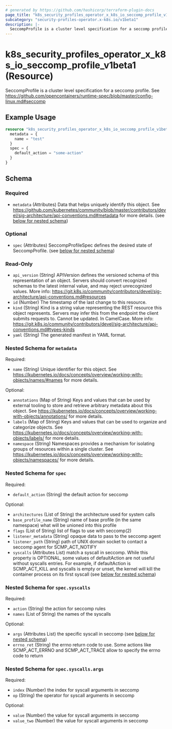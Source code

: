```yaml
---
# generated by https://github.com/hashicorp/terraform-plugin-docs
page_title: "k8s_security_profiles_operator_x_k8s_io_seccomp_profile_v1beta1 Resource - terraform-provider-k8s"
subcategory: "security-profiles-operator.x-k8s.io/v1beta1"
description: |-
  SeccompProfile is a cluster level specification for a seccomp profile. See https://github.com/opencontainers/runtime-spec/blob/master/config-linux.md#seccomp
---
```


# k8s_security_profiles_operator_x_k8s_io_seccomp_profile_v1beta1 (Resource)

SeccompProfile is a cluster level specification for a seccomp profile. See https://github.com/opencontainers/runtime-spec/blob/master/config-linux.md#seccomp

## Example Usage

```terraform
resource "k8s_security_profiles_operator_x_k8s_io_seccomp_profile_v1beta1" "minimal" {
  metadata = {
    name = "test"
  }
  spec = {
    default_action = "some-action"
  }
}
```

<!-- schema generated by tfplugindocs -->
## Schema

### Required

- `metadata` (Attributes) Data that helps uniquely identify this object. See https://github.com/kubernetes/community/blob/master/contributors/devel/sig-architecture/api-conventions.md#metadata for more details. (see [below for nested schema](#nestedatt--metadata))

### Optional

- `spec` (Attributes) SeccompProfileSpec defines the desired state of SeccompProfile. (see [below for nested schema](#nestedatt--spec))

### Read-Only

- `api_version` (String) APIVersion defines the versioned schema of this representation of an object. Servers should convert recognized schemas to the latest internal value, and may reject unrecognized values. More info: https://git.k8s.io/community/contributors/devel/sig-architecture/api-conventions.md#resources
- `id` (Number) The timestamp of the last change to this resource.
- `kind` (String) Kind is a string value representing the REST resource this object represents. Servers may infer this from the endpoint the client submits requests to. Cannot be updated. In CamelCase. More info: https://git.k8s.io/community/contributors/devel/sig-architecture/api-conventions.md#types-kinds
- `yaml` (String) The generated manifest in YAML format.

<a id="nestedatt--metadata"></a>
### Nested Schema for `metadata`

Required:

- `name` (String) Unique identifier for this object. See https://kubernetes.io/docs/concepts/overview/working-with-objects/names/#names for more details.

Optional:

- `annotations` (Map of String) Keys and values that can be used by external tooling to store and retrieve arbitrary metadata about this object. See https://kubernetes.io/docs/concepts/overview/working-with-objects/annotations/ for more details.
- `labels` (Map of String) Keys and values that can be used to organize and categorize objects. See https://kubernetes.io/docs/concepts/overview/working-with-objects/labels/ for more details.
- `namespace` (String) Namespaces provides a mechanism for isolating groups of resources within a single cluster. See https://kubernetes.io/docs/concepts/overview/working-with-objects/namespaces/ for more details.


<a id="nestedatt--spec"></a>
### Nested Schema for `spec`

Required:

- `default_action` (String) the default action for seccomp

Optional:

- `architectures` (List of String) the architecture used for system calls
- `base_profile_name` (String) name of base profile (in the same namespace) what will be unioned into this profile
- `flags` (List of String) list of flags to use with seccomp(2)
- `listener_metadata` (String) opaque data to pass to the seccomp agent
- `listener_path` (String) path of UNIX domain socket to contact a seccomp agent for SCMP_ACT_NOTIFY
- `syscalls` (Attributes List) match a syscall in seccomp. While this property is OPTIONAL, some values of defaultAction are not useful without syscalls entries. For example, if defaultAction is SCMP_ACT_KILL and syscalls is empty or unset, the kernel will kill the container process on its first syscall (see [below for nested schema](#nestedatt--spec--syscalls))

<a id="nestedatt--spec--syscalls"></a>
### Nested Schema for `spec.syscalls`

Required:

- `action` (String) the action for seccomp rules
- `names` (List of String) the names of the syscalls

Optional:

- `args` (Attributes List) the specific syscall in seccomp (see [below for nested schema](#nestedatt--spec--syscalls--args))
- `errno_ret` (String) the errno return code to use. Some actions like SCMP_ACT_ERRNO and SCMP_ACT_TRACE allow to specify the errno code to return

<a id="nestedatt--spec--syscalls--args"></a>
### Nested Schema for `spec.syscalls.args`

Required:

- `index` (Number) the index for syscall arguments in seccomp
- `op` (String) the operator for syscall arguments in seccomp

Optional:

- `value` (Number) the value for syscall arguments in seccomp
- `value_two` (Number) the value for syscall arguments in seccomp



